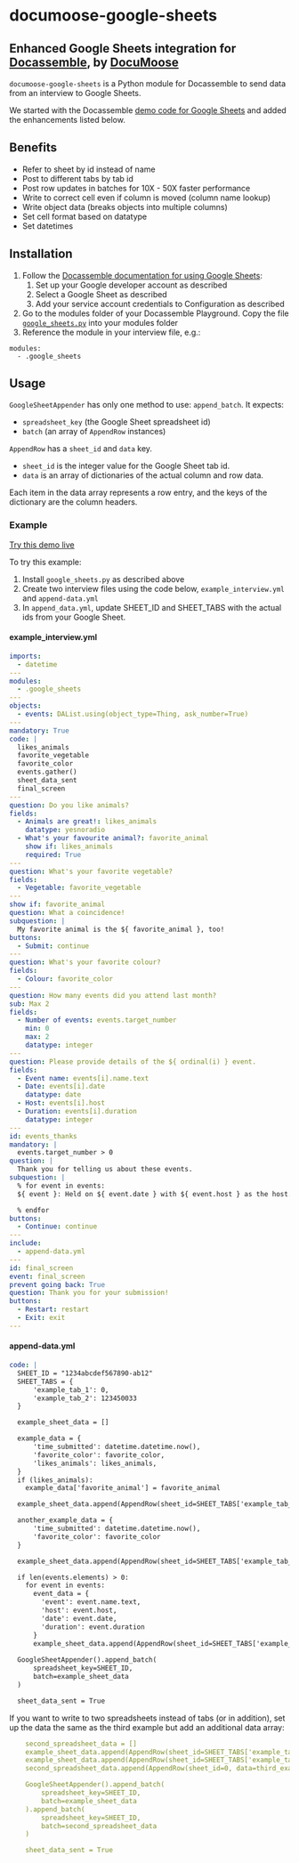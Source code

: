 # documoose-google-sheets

## Enhanced Google Sheets integration for [Docassemble](https://docassemble.org), by [DocuMoose](https://documoose.ca/)

`documoose-google-sheets` is a Python module for Docassemble to send data from an interview to Google Sheets.

We started with the Docassemble [demo code for Google Sheets](https://github.com/jhpyle/docassemble/blob/master/docassemble_demo/docassemble/demo/google_sheets.py) and added the enhancements listed below. 


## Benefits

- Refer to sheet by id instead of name
- Post to different tabs by tab id
- Post row updates in batches for 10X - 50X faster performance
- Write to correct cell even if column is moved (column name lookup)
- Write object data (breaks objects into multiple columns)
- Set cell format based on datatype
- Set datetimes



## Installation

1. Follow the [Docassemble documentation for using Google Sheets](https://docassemble.org/docs/functions.html#google%20sheets%20example):
   1. Set up your Google developer account as described
   2. Select a Google Sheet as described
   3. Add your service account credentials to Configuration as described
2. Go to the modules folder of your Docassemble Playground. Copy the file [`google_sheets.py`](https://github.com/tangowork/docassemble-google_sheets_integration/blob/main/google_sheets.py) into your modules folder
3. Reference the module in your interview file, e.g.:
```
modules:
  - .google_sheets
```

## Usage

`GoogleSheetAppender` has only one method to use: `append_batch`. It expects:
- `spreadsheet_key` (the Google Sheet spreadsheet id) 
- `batch` (an array of `AppendRow` instances)

`AppendRow` has a `sheet_id` and `data` key.
- `sheet_id` is the integer value for the Google Sheet tab id.
- `data` is an array of dictionaries of the actual column and row data.

Each item in the data array represents a row entry, and the keys of the dictionary are the column headers.


### Example

[Try this demo live](https://app.documoose.ca/start/google-sheets-demo)

To try this example:
1. Install `google_sheets.py` as described above
2. Create two interview files using the code below, `example_interview.yml` and `append-data.yml`
3. In `append_data.yml`, update SHEET_ID and SHEET_TABS with the actual ids from your Google Sheet.

#### example_interview.yml
```yml
imports:
  - datetime
---
modules:
  - .google_sheets
---
objects:
  - events: DAList.using(object_type=Thing, ask_number=True)
---
mandatory: True
code: |
  likes_animals
  favorite_vegetable
  favorite_color
  events.gather()
  sheet_data_sent
  final_screen
---
question: Do you like animals?
fields:
  - Animals are great!: likes_animals
    datatype: yesnoradio
  - What's your favourite animal?: favorite_animal
    show if: likes_animals
    required: True
---
question: What's your favorite vegetable?
fields:
  - Vegetable: favorite_vegetable
---
show if: favorite_animal
question: What a coincidence!
subquestion: |
  My favorite animal is the ${ favorite_animal }, too!
buttons:
  - Submit: continue
---
question: What's your favorite colour?
fields:
  - Colour: favorite_color
---
question: How many events did you attend last month?
sub: Max 2
fields:
  - Number of events: events.target_number
    min: 0
    max: 2
    datatype: integer
---
question: Please provide details of the ${ ordinal(i) } event.
fields:
  - Event name: events[i].name.text
  - Date: events[i].date
    datatype: date
  - Host: events[i].host
  - Duration: events[i].duration
    datatype: integer
---
id: events_thanks
mandatory: |
  events.target_number > 0
question: |
  Thank you for telling us about these events.
subquestion: |
  % for event in events:
  ${ event }: Held on ${ event.date } with ${ event.host } as the host.

  % endfor
buttons:
  - Continue: continue
---
include:
  - append-data.yml
---
id: final_screen
event: final_screen
prevent going back: True
question: Thank you for your submission!
buttons:
  - Restart: restart
  - Exit: exit
---
```

#### append-data.yml
```yml
code: |
  SHEET_ID = "1234abcdef567890-ab12"
  SHEET_TABS = {
      'example_tab_1': 0,
      'example_tab_2': 123450033
  }

  example_sheet_data = []

  example_data = {
      'time_submitted': datetime.datetime.now(),
      'favorite_color': favorite_color,
      'likes_animals': likes_animals,
  }
  if (likes_animals):
    example_data['favorite_animal'] = favorite_animal

  example_sheet_data.append(AppendRow(sheet_id=SHEET_TABS['example_tab_1'], data=example_data))

  another_example_data = {
      'time_submitted': datetime.datetime.now(),
      'favorite_color': favorite_color
  }

  example_sheet_data.append(AppendRow(sheet_id=SHEET_TABS['example_tab_1'], data=another_example_data))

  if len(events.elements) > 0:
    for event in events:
      event_data = {
        'event': event.name.text,
        'host': event.host,
        'date': event.date,
        'duration': event.duration
      }
      example_sheet_data.append(AppendRow(sheet_id=SHEET_TABS['example_tab_2'], data=event_data))
  
  GoogleSheetAppender().append_batch(
      spreadsheet_key=SHEET_ID,
      batch=example_sheet_data
  )

  sheet_data_sent = True
```

If you want to write to two spreadsheets instead of tabs (or in addition), set up the data the same as the third example but add an additional data array:
```yml
    second_spreadsheet_data = []
    example_sheet_data.append(AppendRow(sheet_id=SHEET_TABS['example_tab_1'], data=example_data))
    example_sheet_data.append(AppendRow(sheet_id=SHEET_TABS['example_tab_1'], data=another_example_data))
    second_spreadsheet_data.append(AppendRow(sheet_id=0, data=third_example_data))

    GoogleSheetAppender().append_batch(
        spreadsheet_key=SHEET_ID,
        batch=example_sheet_data
    ).append_batch(
        spreadsheet_key=SHEET_ID,
        batch=second_spreadsheet_data
    )

    sheet_data_sent = True
```
